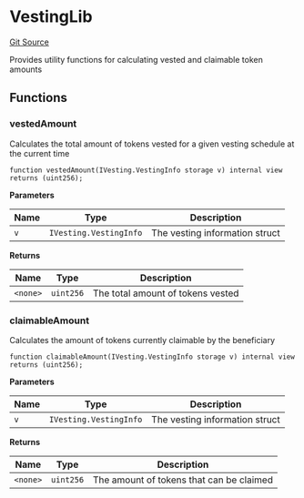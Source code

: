 # VestingLib
[Git Source](https://github.com/SolidityUniversity/smart-deployer/blob/c9dd3d1ffa736a4cdb7d35a22dc0947979fde8ba/src/Vesting/VestingLib.sol)

Provides utility functions for calculating vested and claimable token amounts


## Functions
### vestedAmount

Calculates the total amount of tokens vested for a given vesting schedule at the current time


```solidity
function vestedAmount(IVesting.VestingInfo storage v) internal view returns (uint256);
```
**Parameters**

|Name|Type|Description|
|----|----|-----------|
|`v`|`IVesting.VestingInfo`|The vesting information struct|

**Returns**

|Name|Type|Description|
|----|----|-----------|
|`<none>`|`uint256`|The total amount of tokens vested|


### claimableAmount

Calculates the amount of tokens currently claimable by the beneficiary


```solidity
function claimableAmount(IVesting.VestingInfo storage v) internal view returns (uint256);
```
**Parameters**

|Name|Type|Description|
|----|----|-----------|
|`v`|`IVesting.VestingInfo`|The vesting information struct|

**Returns**

|Name|Type|Description|
|----|----|-----------|
|`<none>`|`uint256`|The amount of tokens that can be claimed|


